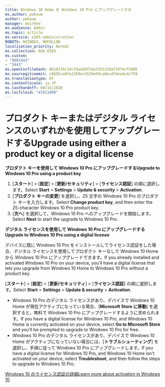 ```yaml
---
title: Windows 10 Home を Windows 10 Pro にアップグレードする
ms.author: pebaum
author: pebaum
manager: mnirkhe
ms.audience: Admin
ms.topic: article
ms.service: o365-administration
ROBOTS: NOINDEX, NOFOLLOW
localization_priority: Normal
ms.collection: Adm_O365
ms.custom:
- "9001443"
- "3443"
ms.openlocfilehash: 86181f0c14cf9ad20f5da7d22238af2974cf5d06
ms.sourcegitcommit: c6692ce0fa1358ec3529e59ca0ecdfdea4cdc759
ms.translationtype: HT
ms.contentlocale: ja-JP
ms.lasthandoff: 09/15/2020
ms.locfileid: "47811890"
---
```

# <a name="upgrade-using-either-a-product-key-or-a-digital-license"></a><span data-ttu-id="11280-102">プロダクト キーまたはデジタル ライセンスのいずれかを使用してアップグレードする</span><span class="sxs-lookup"><span data-stu-id="11280-102">Upgrade using either a product key or a digital license</span></span>

<span data-ttu-id="11280-103">**プロダクト キーを使用して Windows 10 Pro にアップグレードする**</span><span class="sxs-lookup"><span data-stu-id="11280-103">**Upgrade to Windows 10 Pro using a product key**</span></span>

1. <span data-ttu-id="11280-104">[**スタート**] >  [**設定**] >  [**更新/セキュリティ**] >  [**ライセンス認証**] の順に選択します。</span><span class="sxs-lookup"><span data-stu-id="11280-104">Select **Start** > **Settings** > **Update & security** > **Activation**.</span></span>
2. <span data-ttu-id="11280-105">[**プロダクト キーの変更**] を選択し、25 文字の Windows 10 Pro のプロダクト キーを入力します。</span><span class="sxs-lookup"><span data-stu-id="11280-105">Select **Change product key**, and then enter the 25-character Windows 10 Pro product key.</span></span>
3. <span data-ttu-id="11280-106">[**次へ**] を選択して、Windows 10 Pro へのアップグレードを開始します。</span><span class="sxs-lookup"><span data-stu-id="11280-106">Select **Next** to start the upgrade to Windows 10 Pro.</span></span>

<span data-ttu-id="11280-107">**デジタル ライセンスを使用して Windows 10 Pro にアップグレードする**</span><span class="sxs-lookup"><span data-stu-id="11280-107">**Upgrade to Windows 10 Pro using a digital license**</span></span>

<span data-ttu-id="11280-108">デバイスに既に Windows 10 Pro をインストールしてライセンス認証をした場合、デジタル ライセンスを使用してプロダクト キーなしで Windows 10 Home から Windows 10 Pro にアップグレードできます。</span><span class="sxs-lookup"><span data-stu-id="11280-108">If you already installed and activated Windows 10 Pro on your device, you’ll have a digital license that lets you upgrade from Windows 10 Home to Windows 10 Pro without a product key.</span></span>

<span data-ttu-id="11280-109">[**スタート**] >  [**設定**] >  [**更新/セキュリティ**] >  [**ライセンス認証**] の順に選択します。</span><span class="sxs-lookup"><span data-stu-id="11280-109">Select **Start** > **Settings** > **Update & security** > **Activation**.</span></span>

- <span data-ttu-id="11280-110">Windows 10 Pro のデジタル ライセンスがあり、デバイスで Windows 10 Home が現在アクティブになっている場合、[**Microsoft Store に移動**] を選択すると、無料で Windows 10 Pro にアップグレードするように求められます。</span><span class="sxs-lookup"><span data-stu-id="11280-110">If you have a digital license for Windows 10 Pro, and Windows 10 Home is currently activated on your device, select **Go to Microsoft Store** and you'll be prompted to upgrade to Windows 10 Pro for free.</span></span>
- <span data-ttu-id="11280-111">Windows 10 Pro のデジタル ライセンスがあり、デバイスで Windows 10 Home がアクティブになっていない場合には、[**トラブルシューティング**] を選択し、手順に従って Windows 10 Pro にアップグレードします。</span><span class="sxs-lookup"><span data-stu-id="11280-111">If you have a digital license for Windows 10 Pro, and Windows 10 Home isn't activated on your device, select **Troubleshoot**, and then follow the steps to upgrade to Windows 10 Pro.</span></span>

[<span data-ttu-id="11280-112">Windows 10 のライセンス認証の詳細</span><span class="sxs-lookup"><span data-stu-id="11280-112">Learn more about activation in Windows 10</span></span>](https://support.microsoft.com/help/12440)